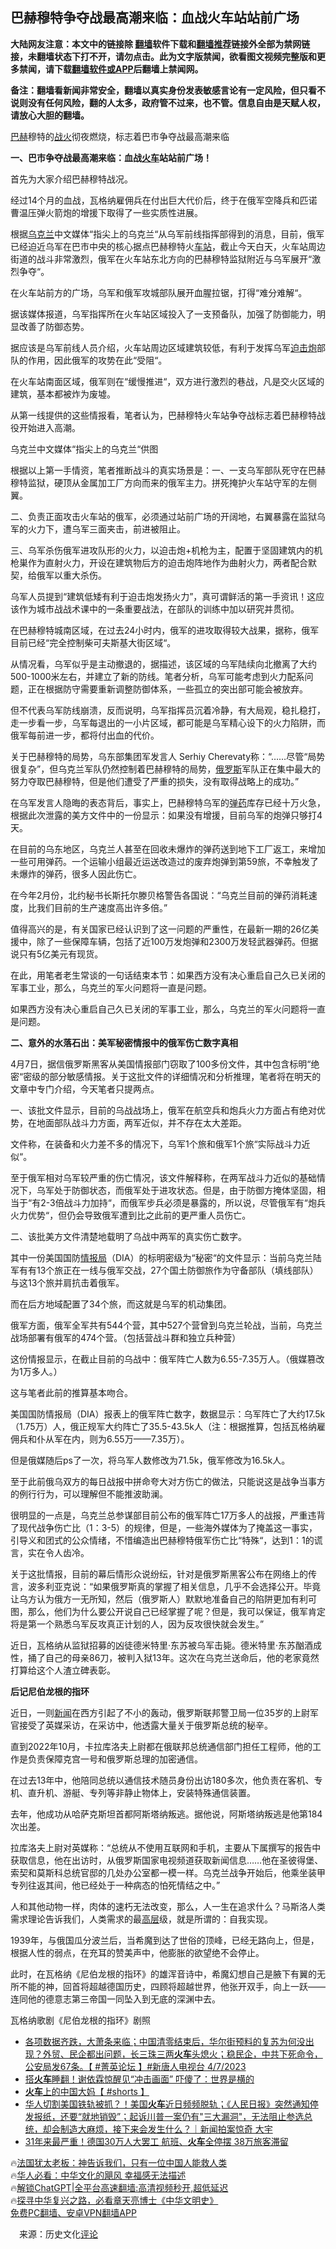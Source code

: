  <!-- 面包屑导航 --> <h2>巴赫穆特争夺战最高潮来临：血战火车站站前广场</h2> <p class="notice"><b>大陆网友注意：本文中的链接除 <a href="https://github.com/bannedbook/fanqiang" >翻墙</a>软件下载和<a href="https://github.com/killgcd/justmysocks/blob/master/README.md">翻墙推荐</a>链接外全部为禁网链接，未翻墙状态下打不开，请勿点击。此为文字版禁闻，欲看图文视频完整版和更多禁闻，请下载<a href="https://github.com/bannedbook/fanqiang">翻墙软件或APP</a>后翻墙上禁闻网。</p><p>备注：翻墙看新闻非常安全，翻墙以真实身份发表敏感言论有一定风险，但只看不说则没有任何风险，翻的人太多，政府管不过来，也不管。信息自由是天赋人权，请放心大胆的翻墙。</b></p>  <div class="entry"> <p id="conimg"><a href="https://www.bannedbook.org/bnews/tag/%e5%b7%b4%e8%b5%ab/" class="st_tag internal_tag" rel="tag" title="标签 巴赫 下的日志">巴赫</a>穆特的<a href="https://www.bannedbook.org/bnews/tag/%E6%88%98%E7%81%AB/" class="st_tag internal_tag" rel="tag" title="标签 战火 下的日志">战火</a>彻夜燃烧，标志着巴市争夺战最高潮来临</p> <p><strong>一、巴市争夺战最高潮来临：血战<a href="https://www.bannedbook.org/bnews/tag/%E7%81%AB%E8%BD%A6/" class="st_tag internal_tag" rel="tag" title="标签 火车 下的日志">火车</a>站站前广场！</strong></p> <p>首先为大家介绍巴赫穆特战况。</p> <p>经过14个月的血战，瓦格纳雇佣兵在付出巨大代价后，终于在俄军空降兵和匹诺曹温压弹火箭炮的增援下取得了一些实质性进展。</p> <p>根据<a href="https://www.bannedbook.org/bnews/tag/%e4%b9%8c%e5%85%8b%e5%85%b0/" class="st_tag internal_tag" rel="tag" title="标签 乌克兰 下的日志">乌克兰</a>中文媒体“指尖上的乌克兰“从乌军前线指挥部得到的消息，目前，俄军已经迫近乌军在巴市中央的核心据点巴赫穆特火<a href="https://www.bannedbook.org/bnews/tag/%E8%BD%A6%E7%AB%99/" class="st_tag internal_tag" rel="tag" title="标签 车站 下的日志">车站</a>，截止今天白天，火车站周边街道的战斗非常激烈，俄军在火车站东北方向的巴赫穆特监狱附近与乌军展开“激烈争夺“。</p> <p>在火车站前方的广场，乌军和俄军攻城部队展开血腥拉锯，打得“难分难解“。</p> <p>据该媒体报道，乌军指挥所在火车站区域投入了一支预备队，加强了防御能力，明显改善了防御态势。</p> <p>据应该是乌军前线人员介绍，火车站周边区域建筑较低，有利于发挥乌军<a href="https://www.bannedbook.org/bnews/tag/%E8%BF%AB%E5%87%BB%E7%82%AE/" class="st_tag internal_tag" rel="tag" title="标签 迫击炮 下的日志">迫击炮</a>部队的作用，因此俄军的攻势在此“受阻“。</p> <p>在火车站南面区域，俄军则在“缓慢推进“，双方进行激烈的巷战，凡是交火区域的建筑，基本都被炸为废墟。</p> <p>从第一线提供的这些情报看，笔者认为，巴赫穆特火车站争夺战标志着巴赫穆特战役开始进入高潮。</p> <p>乌克兰中文媒体“指尖上的乌克兰“供图</p> <p>根据以上第一手情资，笔者推断战斗的真实场景是：一、一支乌军部队死守在巴赫穆特监狱，硬顶从金属加工厂方向而来的俄军主力。拼死掩护火车站守军的左侧翼。</p> <p>二、负责正面攻击火车站的俄军，必须通过站前广场的开阔地，右翼暴露在监狱乌军的火力下，遭乌军三面夹击，前进被阻止。</p>  <p>三、乌军杀伤俄军进攻队形的火力，以迫击炮+机枪为主，配置于坚固建筑内的机枪巣作为直射火力，开设在建筑物后方的迫击炮阵地作为曲射火力，两者配合默契，给俄军以重大杀伤。</p> <p>乌军人员提到“建筑低矮有利于迫击炮发扬火力”，真可谓鲜活的第一手资讯！这应该作为城市战战术课中的一条重要战法，在部队的训练中加以研究并贯彻。</p> <p>在巴赫穆特城南区域，在过去24小时内，俄军的进攻取得较大战果，据称，俄军目前已经“完全控制柴可夫斯基大街区域“。</p> <p>从情况看，乌军似乎是主动撤退的，据描述，该区域的乌军陆续向北撤离了大约500-1000米左右，并建立了新的防线。笔者分析，乌军可能考虑到火力配系问题，正在根据防守需要重新调整防御体系，一些孤立的突出部可能会被放弃。</p> <p>但不代表乌军防线崩溃，反而说明，乌军指挥员沉着冷静，有大局观，稳扎稳打，走一步看一步，乌军每退出的一小片区域，都可能是乌军精心设下的火力陷阱，而俄军每前进一步，都将付出血的代价。</p> <p>关于巴赫穆特的局势，乌东部集团军发言人 Serhiy Cherevaty称：“……尽管“局势很复杂”，但乌克兰军队仍然控制着巴赫穆特的局势，<a href="https://www.bannedbook.org/bnews/tag/%e4%bf%84%e7%bd%97%e6%96%af/" class="st_tag internal_tag" rel="tag" title="标签 俄罗斯 下的日志">俄罗斯</a>军队正在集中最大的努力夺取巴赫穆特，但是他们遭受了严重的损失，没有取得战略上的成功。”</p> <p>在乌军发言人隐晦的表态背后，事实上，巴赫穆特乌军的<a href="https://www.bannedbook.org/bnews/tag/%e5%bc%b9%e8%8d%af/" class="st_tag internal_tag" rel="tag" title="标签 弹药 下的日志">弹药</a>库存已经十万火急，根据此次泄露的美方文件中的一份显示：如果没有增援，目前乌军的炮弹只够打4天。</p> <p>在目前的乌东地区，乌克兰人甚至在回收未爆炸的弹药送到地下工厂返工，来增加一些可用弹药。一个运输小组最近运送改造过的废弃炮弹到第59旅，不幸触发了未爆炸的弹药，很多人因此伤亡。</p> <p>在今年2月份，北约秘书长斯托尔滕贝格警告各国说：“乌克兰目前的弹药消耗速度，比我们目前的生产速度高出许多倍。”</p> <p>值得高兴的是，有关国家已经认识到了这一问题的严重性，在最新一期的26亿美援中，除了一些保障车辆，包括了近100万发炮弹和2300万发轻武器弹药。但据说只有5亿美元有现货。</p> <p>在此，用笔者老生常谈的一句话结束本节：如果西方没有决心重启自己久已关闭的军事工业，那么，乌克兰的军火问题将一直是问题。</p> <p>如果西方没有决心重启自己久已关闭的军事工业，那么，乌克兰的军火问题将一直是问题。</p> <p><strong>二、意外的水落石出：美军秘密情报中的俄军伤亡数字真相</strong></p>  <p>4月7日，据信俄罗斯黑客从美国情报部门窃取了100多份文件，其中包含标明“绝密“密级的部分敏感情报。关于这批文件的详细情况和分析推理，笔者将在明天的文章中专门介绍，今天笔者只提两点。</p> <p>一、该批文件显示，目前的乌战战场上，俄军在航空兵和炮兵火力方面占有绝对优势，在地面部队战斗力方面，两军近似，并不存在太大差距。</p> <p>文件称，在装备和火力差不多的情况下，乌军1个旅和俄军1个旅“实际战斗力近似“。</p> <p>至于俄军相对乌军较严重的伤亡情况，该文件解释称，在两军战斗力近似的基础情况下，乌军处于防御状态，而俄军处于进攻状态。但是，由于防御方掩体坚固，相当于“有2-3倍战斗力加持“，而俄军步兵必须是暴露的，所以说，尽管俄军有“炮兵火力优势“，但仍会导致俄军遭到比之此前的更严重人员伤亡。</p> <p>二、该批美方文件清楚地载明了乌战中两军的真实伤亡数字。</p> <p>其中一份美国国防<a href="https://www.bannedbook.org/bnews/tag/%E6%83%85%E6%8A%A5%E5%B1%80/" class="st_tag internal_tag" rel="tag" title="标签 情报局 下的日志">情报局</a>（DIA）的标明密级为“秘密“的文件显示：当前乌克兰陆军有有13个旅正在一线与俄军交战，27个国土防御旅作为守备部队（填线部队）与这13个旅并肩抗击着俄军。</p> <p>而在后方地域配置了34个旅，而这就是乌军的机动集团。</p> <p>俄军方面，俄军全军共有544个营，其中527个营曾到乌克兰轮战，当前，乌克兰战场部署有俄军的474个营。（包括营战斗群和独立兵种营）</p> <p>这份情报显示，在截止目前的乌战中：俄军阵亡人数为6.55-7.35万人。（俄媒篡改为1万多人。）</p> <p>这与笔者此前的推算基本吻合。</p> <p>美国国防情报局（DIA）报表上的俄军阵亡数字，数据显示：乌军阵亡了大约17.5k（1.75万）人，俄正规军大约阵亡了35.5-43.5k人（注：根据推算，包括瓦格纳雇佣兵和仆从军在内，则为6.55万——7.35万）。</p> <p>但是俄媒随后ps了一次，将乌军人数修改为71.5k，俄军修改为16.5k人。</p> <p>至于此前俄乌双方的每日战报中拼命夸大对方伤亡的做法，只能说这是战争当事方的例行行为，可以理解但不能推波助澜。</p>  <p>很明显的一点是，乌克兰总参谋部目前公布的俄军阵亡17万多人的战报，严重违背了现代战争伤亡比（1：3-5）的规律，但是，一些海外媒体为了掩盖这一事实，引导义和团式的公众情绪，不惜编造出巴赫穆特俄军伤亡比“特殊“，达到1：1的谎言，实在令人齿冷。</p> <p>关于这批情报，目前的幕后情形众说纷纭，针对是俄罗斯黑客公布在网络上的传言，波多利亚克说：“如果俄罗斯真的掌握了相关信息，几乎不会选择公开。毕竟让乌方认为俄方一无所知，然后（俄罗斯人）默默地准备自己的陷阱更加有利可图，那么，他们为什么要公开说自己已经掌握了呢？但是，我可以保证，俄军肯定将是第一个熟悉乌军反攻真正计划的人，因为反攻很快就会发生。”</p> <p>近日，瓦格纳从监狱招募的凶徒德米特里·东苏被乌军击毙。德米特里·东苏酗酒成性，捅了自己的母亲86刀，被判入狱13年。这次在乌克兰送命后，他的老家竟然打算给这个人渣立碑表彰。</p> <p><strong>后记尼伯龙根的指环</strong></p> <p>近日，一则<span class='wp_keywordlink_affiliate'><a href="https://www.bannedbook.org/" title="新闻">新闻</a></span>在西方引起了不小的轰动，俄罗斯联邦警卫局一位35岁的上尉军官接受了英媒采访，在采访中，他透露大量关于俄罗斯总统的秘辛。</p> <p>直到2022年10月，卡拉库洛夫上尉都在俄联邦总统通信部门担任工程师，他的工作是负责保障克宫一号和俄罗斯总理的加密通信。</p> <p>在过去13年中，他陪同总统以通信技术随员身份出访180多次，他负责在客机、专机、直升机、游艇、专列等非静止物体上，安装特殊通信装置。</p> <p>去年，他成功从哈萨克斯坦首都阿斯塔纳叛逃。据他说，阿斯塔纳叛逃是他第184次出差。</p> <p>拉库洛夫上尉对英媒称：“总统从不使用互联网和手机，主要从下属撰写的报告中获取信息，他在出访时，从俄罗斯国家电视频道获取新闻信息……他在圣彼得堡、索契和莫斯科总统官邸的几处办公室都一模一样。乌克兰战争开始后，他乘坐装甲专列往返其间，他已经处于一种病态的怕死情结之中。”</p> <p>人和其他动物一样，肉体的速朽无法改变，那么，人一生在追求什么？马斯洛人类需求理论告诉我们，人类需求的最<span class='wp_keywordlink_affiliate'><a href="https://www.bannedbook.org/bnews/ccpdope/" title="中共高层内幕" target="_blank">高层</a></span>级，就是所谓的：自我实现。</p> <p>1939年，与俄国瓜分波兰后，当希魔到达了世俗的顶峰，已经无路向上，但是，根据人性的弱点，在充耳的赞美声中，他膨胀的欲望绝不会停止。</p> <p>此时，在瓦格纳《尼伯龙根的指环》的雄浑音诗中，希魔幻想自己是腋下有翼的无所不能的神，回首将超越德国历史，四顾将超越世界，他张开双手，向上一跃——连同他的德意志第三帝国一同坠入到无底的深渊中去。</p> <p>瓦格纳歌剧《尼伯龙根的指环》剧照</p>  <!--<div id="taboola-mid-1"></div>--><ul class='op-related-articles' title='相关阅读'> <li><a href='https://www.bannedbook.org/bnews/bannedvideo/20230408/1869674.html' target='_blank'>各项数据齐跌，大萧条来临；中国清零结束后，华尔街预料的复苏为何没出现？外贸、民企都出问题，长三珠三两<b>火车</b>头熄火；稳民企，中共下死命令，公安局发67条。【 #菁英论坛 】#新唐人电视台 4/7/2023</a></li> <li><a href='https://www.bannedbook.org/bnews/yule/20230406/1868960.html' target='_blank'>搭<b>火车</b>睡翻！谢依霖惊醒见“冲击画面” 吓傻了：世界是横的</a></li> <li><a href='https://www.bannedbook.org/bnews/bannedvideo/20230405/1868671.html' target='_blank'><b>火车</b>上的中国大妈【 #shorts 】</a></li> <li><a href='https://www.bannedbook.org/bnews/sohnews/20230331/1866656.html' target='_blank'>华人切割美国铁轨被抓？！美国<b>火车</b>近日频频脱轨；《人民日报》突然通知停发报纸，还要“就地销毁”；起诉川普一案仍有"三大漏洞"，无法阻止参选总统，却会制造大麻烦，接下来会发生什么？｜新闻拍案惊奇 大宇</a></li> <li><a href='https://www.bannedbook.org/bnews/topimagenews/20230328/1865214.html' target='_blank'>31年来最严重！德国30万人大罢工 航班、<b>火车</b>全停摆 38万旅客滞留</a></li> </ul> <p class="texttj"> 🔥<a href="https://www.bannedbook.org/bnews/ssgc/20230219/1850782.html" target="_blank">法国犹太老板：神告诉我们，只有一位中国人能救人类</a><br/> 🔥<a href="https://www.bannedbook.org/bnews/comments/20220220/1694796.html" target="_blank">华人必看：中华文化的飓风 幸福感无法描述</a><br/> 🔥<a href="https://github.com/bannedbook/fanqiang/wiki/V2ray%E6%9C%BA%E5%9C%BA" target="_blank">解锁ChatGPT|全平台高速翻墙:高清视频秒开,超低延迟</a><br/> 🔥<a href="https://www.bannedbook.org/bnews/comments/20220808/1768773.html" target="_blank">探寻中华复兴之路，必看章天亮博士《中华文明史》</a><br/> <a href="https://github.com/bannedbook/fanqiang/wiki/%E7%A6%81%E9%97%BB%E7%BD%91%E5%AE%89%E5%8D%93%E7%BF%BB%E5%A2%99%E6%96%B0%E9%97%BBAPP" target="_blank">免费PC翻墙、安卓VPN翻墙APP</a><br/> </p><p class="src-info">　来源：历史文化<span class='wp_keywordlink_affiliate'><a href="https://www.bannedbook.org/bnews/comments/" title="新闻评论" target="_blank">评论</a></span> </p><a name='sharetosocial'></a> <div style="margin-bottom:5px;padding-bottom:5px;clear:both"> <div id="archive-pix-1" class="banner-ads"> <!-- AuctionX Display platform tag START --> <div id="27602x728x90x621x_ADSLOT1" clicktrack="%%CLICK_URL_ESC%%"></div>  <!-- AuctionX Display platform tag END --> </div> <div id="archive-pix-2" class="banner-ads"> <!-- AuctionX Display platform tag START --> <div id="27556x300x250x621x_ADSLOT1" clicktrack="%%CLICK_URL_ESC%%" style="margin:0 auto;text-align:center"></div>  <!-- AuctionX Display platform tag END --> </div> </div>  <div id="archive-pix-1" class="banner-ads"> <!-- AuctionX Display platform tag START --> <div id="27603x728x90x621x_ADSLOT1" clicktrack="%%CLICK_URL_ESC%%"></div>  <!-- AuctionX Display platform tag END --> </div> </div><!--END ENTRY--> 